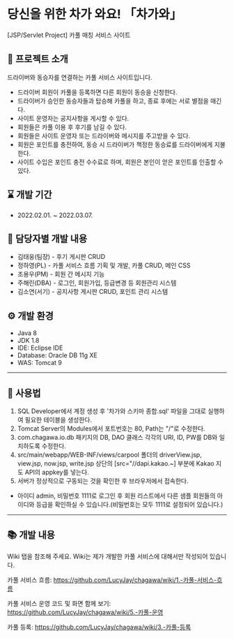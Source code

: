 # 당신을 위한 차가 와요! 「차가와」
[JSP/Servlet Project] 카풀 매칭 서비스 사이트

## 🚗 프로젝트 소개
드라이버와 동승자를 연결하는 카풀 서비스 사이트입니다.
* 드라이버 회원이 카풀을 등록하면 다른 회원이 동승을 신청한다.
* 드라이버가 승인한 동승자들과 탑승해 카풀을 하고, 종료 후에는 서로 별점을 매긴다.
* 사이트 운영자는 공지사항을 게시할 수 있다.
* 회원들은 카풀 이용 후 후기를 남길 수 있다.
* 회원들은 사이트 운영자 또는 드라이버와 메시지를 주고받을 수 있다.
* 회원은 포인트를 충전하여, 동승 시 드라이버가 책정한 동승료를 드라이버에게 지불한다.
* 사이트 수입은 포인트 충전 수수료로 하며, 회원은 본인이 얻은 포인트를 인출할 수 있다.

## ⌛ 개발 기간
* 2022.02.01. ~ 2022.03.07.

## 👥 담당자별 개발 내용
* 김태웅(팀장) - 후기 게시판 CRUD
* 정하영(PL) - 카풀 서비스 흐름 기획 및 개발, 카풀 CRUD, 메인 CSS
* 조용우(PM) - 회원 간 메시지 기능
* 주해린(DBA) - 로그인, 회원가입, 등급변경 등 회원관리 시스템
* 김소연(서기) - 공지사항 게시판 CRUD, 포인트 관리 시스템

## ⚙ 개발 환경
* Java 8
* JDK 1.8
* IDE: Eclipse IDE
* Database: Oracle DB 11g XE
* WAS: Tomcat 9

***
## 🔔 사용법
1. SQL Developer에서 계정 생성 후 '차가와 스키마 종합.sql' 파일을 그대로 실행하여 필요한 테이블을 생성한다.
2. Tomcat Server의 Modules에서 포트번호는 80, Path는 "/"로 수정한다.
3. com.chagawa.io.db 패키지의 DB, DAO 클래스 각각의 URI, ID, PW를 DB와 일치하도록 수정한다.
4. src/main/webapp/WEB-INF/views/carpool 폴더의 driverView.jsp, view.jsp, now.jsp, write.jsp 상단의 [src="//dapi.kakao.~] 부분에 Kakao 지도 API의 appkey를 넣는다.
5. 서버가 정상적으로 구동되는 것을 확인한 후 브라우저에서 접속한다.
* 아이디 admin, 비밀번호 1111로 로그인 후 회원 리스트에서 다른 샘플 회원들의 아이디와 등급을 확인하실 수 있습니다.(비밀번호는 모두 1111로 설정되어 있습니다.)


***
## 📚 개발 내용

Wiki 탭을 참조해 주세요. Wiki는 제가 개발한 카풀 서비스에 대해서만 작성되어 있습니다.

카풀 서비스 흐름: <https://github.com/LucyJay/chagawa/wiki/1.-카풀-서비스-흐름>

카풀 서비스 운영 코드 및 화면 함께 보기: <https://github.com/LucyJay/chagawa/wiki/5.-카풀-운영>

카풀 등록: <https://github.com/LucyJay/chagawa/wiki/3.-카풀-등록>
